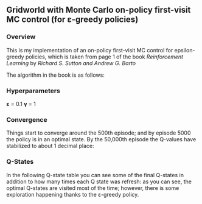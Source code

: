 ## Gridworld with Monte Carlo on-policy first-visit MC control (for ε-greedy policies)

### Overview

This is my implementation of an on-policy first-visit MC control for epsilon-greedy policies, which is taken from page 1 of the book *Reinforcement Learning* by *Richard S. Sutton and Andrew G. Barto*

The algorithm in the book is as follows:

### Hyperparameters

**ε** = 0.1
**γ** = 1

### Convergence

Things start to converge around the 500th episode; and by episode 5000 the policy is in an optimal state. By the 50,000th episode the Q-values have stabilized to about 1 decimal place:

### Q-States

In the following Q-state table you can see some of the final Q-states in addition to how many times each Q state was refresh: as you can see, the optimal Q-states are visited most of the time; however, there is some exploration happening thanks to the ε-greedy policy.



